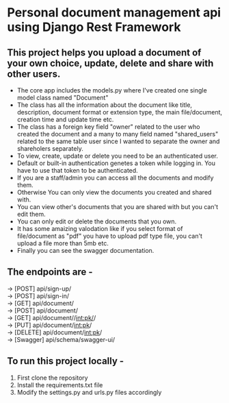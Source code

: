 # Personal document management api using Django Rest Framework

## This project helps you upload a document of your own choice, update, delete and share with other users.

* The core app includes the models.py where I've created one single model class named "Document"
* The class has all the information about the document like title, description, document format or extension type, the main file/document, creation time and update time etc.
* The class has a foreign key field "owner" related to the user who created the document and a many to many field named "shared_users" related to the same table user since I wanted to separate the owner and shareholers separately.
* To view, create, update or delete you need to be an authenticated user.
* Default or built-in authentication genetes a token while logging in. You have to use that token to be authenticated.
* If you are a staff/admin you can access all the documents and modify them.
* Otherwise You can only view the documents you created and shared with.
* You can view other's documents that you are shared with but you can't edit them.
* You can only edit or delete the documents that you own.
* It has some amaizing valodation like if you select format of file/document as "pdf" you have to upload pdf type file, you can't upload a file more than 5mb etc.
* Finally you can see the swagger documentation.


## The endpoints are -

-> [POST]       api/sign-up/<br>
-> [POST]       api/sign-in/<br>
-> [GET]        api/document/<br>
-> [POST]       api/document/<br>
-> [GET]        api/document//<int:pk/>/<br>
-> [PUT]        api/document/<int:pk>/<br>
-> [DELETE]     api/document/<int:pk>/<br>
-> [Swagger]    api/schema/swagger-ui/<br>


## To run this project locally -

1. First clone the repository
1. Install the requirements.txt file
2. Modify the settings.py and urls.py files accordingly